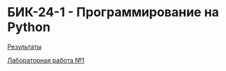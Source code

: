 # БИК-24-1 - Программирование на Python

[Результаты](results.md)

[Лабораторная работа №1](lab1.md)

